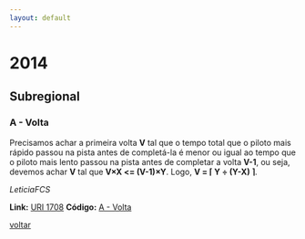 ```yaml
---
layout: default
---
```


# 2014

## Subregional

### A - Volta
Precisamos achar a primeira volta **V** tal que o tempo total que o piloto mais rápido passou na pista antes de completá-la é menor ou igual ao tempo que o piloto mais lento passou na pista antes de completar a volta **V-1**, ou seja, devemos achar **V** tal que **V×X <= (V-1)×Y**. 
 Logo, **V = ⌈ Y  ÷ (Y-X) ⌉**.

_LeticiaFCS_

**Link:** [URI 1708](https://www.urionlinejudge.com.br/judge/pt/problems/view/1708) 
**Código:** [A - Volta](./subregional/a.cpp)

[voltar](https://leticiafcs.github.io/Maratona-de-Programacao/)


